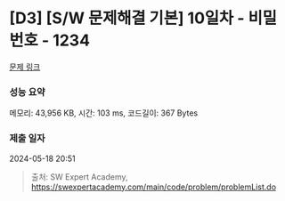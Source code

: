# [D3] [S/W 문제해결 기본] 10일차 - 비밀번호 - 1234 

[문제 링크](https://swexpertacademy.com/main/code/problem/problemDetail.do?contestProbId=AV14_DEKAJcCFAYD) 

### 성능 요약

메모리: 43,956 KB, 시간: 103 ms, 코드길이: 367 Bytes

### 제출 일자

2024-05-18 20:51



> 출처: SW Expert Academy, https://swexpertacademy.com/main/code/problem/problemList.do
